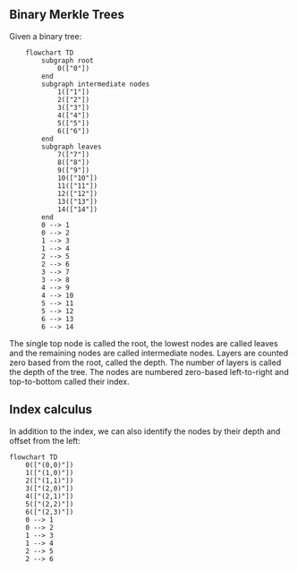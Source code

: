 ## Binary Merkle Trees
Given a binary tree:
```mermaid
    flowchart TD
        subgraph root
            0(["0"])
        end
        subgraph intermediate nodes
            1(["1"])
            2(["2"])
            3(["3"])
            4(["4"])
            5(["5"])
            6(["6"])
        end
        subgraph leaves
            7(["7"])
            8(["8"])
            9(["9"])
            10(["10"])
            11(["11"])
            12(["12"])
            13(["13"])
            14(["14"])
        end    
        0 --> 1
        0 --> 2
        1 --> 3
        1 --> 4
        2 --> 5
        2 --> 6
        3 --> 7
        3 --> 8
        4 --> 9
        4 --> 10
        5 --> 11
        5 --> 12
        6 --> 13
        6 --> 14
```
The single top node is called the root, the lowest nodes are called leaves and the remaining nodes are called intermediate nodes. Layers are counted zero based from the root, called the depth. The number of layers is called the depth of the tree. The nodes are numbered zero-based left-to-right and top-to-bottom called their index.

## Index calculus
In addition to the index, we can also identify the nodes by their depth and offset from the left:
```mermaid
flowchart TD
    0(["(0,0)"])
    1(["(1,0)"])
    2(["(1,1)"])
    3(["(2,0)"])
    4(["(2,1)"])
    5(["(2,2)"])
    6(["(2,3)"])
    0 --> 1
    0 --> 2
    1 --> 3
    1 --> 4
    2 --> 5
    2 --> 6
```